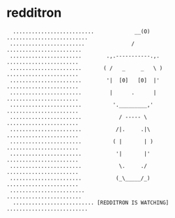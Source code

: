 # redditron

      ..........................             __(O)       ..........................
     ........................               /               ........................
     .......................        .,.-----------.,.        .......................
     .......................       ( /   _     _   \ )       .......................
     .......................        '|  [0]   [0]  |'        .......................
     .......................         |      .      |         .......................
     .......................          '._________,'          .......................
     .......................            / ----- \            .......................
     .......................           /|.     .|\           .......................
     .......................          ( |       | )          .......................
     .......................           '|       |'           .......................
     .......................            \.     ./            .......................
     .......................           (_\_____/_)           .......................
     ........................                               ........................
      .......................... [REDDITRON IS WATCHING] ..........................